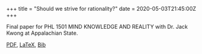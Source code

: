 +++
title = "Should we strive for rationality?"
date = 2020-05-03T21:45:00Z
+++

Final paper for PHL 1501 MIND KNOWLEDGE AND REALITY with Dr. Jack Kwong at Appalachian State.

[PDF](final.pdf), [LaTeX](final.tex), [Bib](final.bib)
